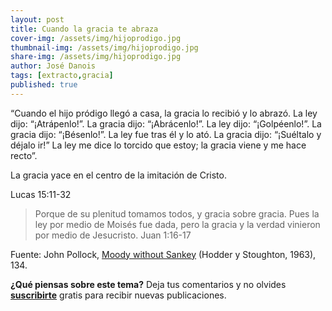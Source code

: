 ```yaml
---
layout: post
title: Cuando la gracia te abraza
cover-img: /assets/img/hijoprodigo.jpg
thumbnail-img: /assets/img/hijoprodigo.jpg 
share-img: /assets/img/hijoprodigo.jpg
author: José Danois
tags: [extracto,gracia]
published: true
---
```

“Cuando el hijo pródigo llegó a casa, la gracia lo recibió y lo abrazó. La ley dijo: “¡Atrápenlo!”. La gracia dijo: “¡Abrácenlo!”. La ley dijo: “¡Golpéenlo!”. La gracia dijo: “¡Bésenlo!”. La ley fue tras él y lo ató. La gracia dijo: “¡Suéltalo y déjalo ir!” La ley me dice lo torcido que estoy; la gracia viene y me hace recto”.

La gracia yace en el centro de la imitación de Cristo.

Lucas 15:11-32

> Porque de su plenitud tomamos todos, y gracia sobre gracia. Pues la ley por medio de Moisés fue dada, pero la gracia y la verdad vinieron por medio de Jesucristo. Juan 1:16-17

Fuente: John Pollock, [Moody without Sankey](https://www.amazon.com/D-L-Moody-without-Sankey-History/dp/1857921674 "Link: https://www.amazon.com/D-L-Moody-without-Sankey-History/dp/1857921674") (Hodder y Stoughton, 1963), 134.

**¿Qué piensas sobre este tema?** Deja tus comentarios y no olvides **[suscribirte](https://www.feedio.co/@jdanois)** gratis para recibir nuevas publicaciones.
<!--stackedit_data:
eyJoaXN0b3J5IjpbNDg2Njg0OTc2XX0=
-->